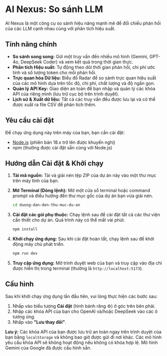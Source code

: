 # AI Nexus: So sánh LLM

AI Nexus là một công cụ so sánh hiệu năng mạnh mẽ để đối chiếu phản hồi của các LLM cạnh nhau cùng với phân tích hiệu suất.

## Tính năng chính

*   **So sánh song song:** Gửi một truy vấn đến nhiều mô hình (Gemini, GPT-4o, DeepSeek Coder) và xem kết quả trong thời gian thực.
*   **Phân tích Hiệu suất:** Tự động theo dõi thời gian phản hồi, chi phí ước tính và số lượng token cho mỗi phản hồi.
*   **Trực quan hóa Dữ liệu:** Biểu đồ Radar để so sánh trực quan hiệu suất của các mô hình dựa trên tốc độ, chi phí, chất lượng và độ ngắn gọn.
*   **Quản lý API Key:** Giao diện an toàn để bạn nhập và quản lý các khóa API của riêng mình (lưu trữ cục bộ trên trình duyệt).
*   **Lịch sử & Xuất dữ liệu:** Tất cả các truy vấn đều được lưu lại và có thể được xuất ra file CSV để phân tích thêm.

## Yêu cầu cài đặt

Để chạy ứng dụng này trên máy của bạn, bạn cần cài đặt:

*   [Node.js](https://nodejs.org/) (phiên bản 18.x trở lên được khuyến nghị)
*   npm (thường được cài đặt sẵn cùng với Node.js)

## Hướng dẫn Cài đặt & Khởi chạy

1.  **Tải mã nguồn:**
    Tải và giải nén tệp ZIP của dự án này vào một thư mục trên máy tính của bạn.

2.  **Mở Terminal (Dòng lệnh):**
    Mở một cửa sổ terminal hoặc command prompt và điều hướng đến thư mục gốc của dự án bạn vừa giải nén.
    ```bash
    cd duong-dan-den-thu-muc-du-an
    ```

3.  **Cài đặt các gói phụ thuộc:**
    Chạy lệnh sau để cài đặt tất cả các thư viện cần thiết cho dự án. Quá trình này có thể mất vài phút.
    ```bash
    npm install
    ```

4.  **Khởi chạy ứng dụng:**
    Sau khi cài đặt hoàn tất, chạy lệnh sau để khởi động máy chủ phát triển.
    ```bash
    npm run dev
    ```

5.  **Truy cập ứng dụng:**
    Mở trình duyệt web của bạn và truy cập vào địa chỉ được hiển thị trong terminal (thường là `http://localhost:5173`).

## Cấu hình

Sau khi khởi chạy ứng dụng lần đầu tiên, vui lòng thực hiện các bước sau:

1.  Nhấp vào biểu tượng **Cài đặt** (hình bánh răng ⚙️) ở góc trên bên phải.
2.  Nhập các khóa API của bạn cho OpenAI và/hoặc DeepSeek vào các ô tương ứng.
3.  Nhấp vào **"Lưu thay đổi"**.

**Lưu ý:** Các khóa API của bạn được lưu trữ an toàn ngay trên trình duyệt của bạn bằng `localStorage` và không bao giờ được gửi đi nơi khác. Các mô hình yêu cầu khóa API sẽ không hoạt động nếu không có khóa hợp lệ. Mô hình Gemini của Google đã được cấu hình sẵn.


